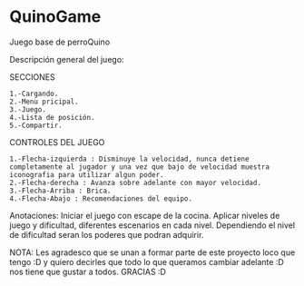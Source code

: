 # QuinoGame
Juego base de perroQuino

Descripción general del juego:

  SECCIONES
  
    1.-Cargando.
    2.-Menu pricipal.
    3.-Juego.
    4.-Lista de posición.
    5.-Compartir.
    
  CONTROLES DEL JUEGO
  
    1.-Flecha-izquierda : Disminuye la velocidad, nunca detiene completamente al jugador y una vez que bajo de velocidad muestra iconografia para utilizar algun poder.
    2.-Flecha-derecha : Avanza sobre adelante con mayor velocidad.
    3.-Flecha-Arriba : Brica.
    4.-Flecha-Abajo : Recomendaciones del equipo.
    
  
Anotaciones:
Iniciar el juego con escape de la cocina.
Aplicar niveles de juego y dificultad, diferentes escenarios en cada nivel.
Dependiendo el nivel de dificultad seran los poderes que podran adquirir.
  
NOTA: Les agradesco que se unan a formar parte de este proyecto loco que tengo :D y quiero decirles que todo lo que queramos cambiar adelante :D nos tiene que gustar a todos.
GRACIAS :D
  
